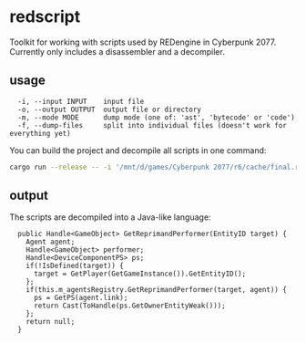 # redscript
Toolkit for working with scripts used by REDengine in Cyberpunk 2077.
Currently only includes a disassembler and a decompiler.

## usage
```
  -i, --input INPUT    input file
  -o, --output OUTPUT  output file or directory
  -m, --mode MODE      dump mode (one of: 'ast', 'bytecode' or 'code')
  -f, --dump-files     split into individual files (doesn't work for everything yet)
```

You can build the project and decompile all scripts in one command:
```bash
cargo run --release -- -i '/mnt/d/games/Cyberpunk 2077/r6/cache/final.redscript' -o classes.redscript
```

## output
The scripts are decompiled into a Java-like language:
```
  public Handle<GameObject> GetReprimandPerformer(EntityID target) {
    Agent agent;
    Handle<GameObject> performer;
    Handle<DeviceComponentPS> ps;
    if(!IsDefined(target)) {
      target = GetPlayer(GetGameInstance()).GetEntityID();
    };
    if(this.m_agentsRegistry.GetReprimandPerformer(target, agent)) {
      ps = GetPS(agent.link);
      return Cast(ToHandle(ps.GetOwnerEntityWeak()));
    };
    return null;
  }
```
